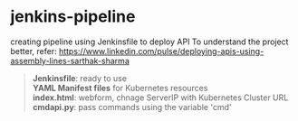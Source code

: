 # jenkins-pipeline
creating pipeline using Jenkinsfile to deploy API
To understand the project better, refer:
https://www.linkedin.com/pulse/deploying-apis-using-assembly-lines-sarthak-sharma

> <B>Jenkinsfile</B>: ready to use </BR>
> <B>YAML Manifest files</B> for Kubernetes resources </BR>
> <B>index.html</B>: webform, chnage ServerIP with Kubernetes Cluster URL </BR>
> <B>cmdapi.py</B>: pass commands using the variable 'cmd' </BR>
